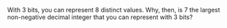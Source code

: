 With 3 bits, you can represent 8 distinct values. Why, then, is 7 the largest non-negative decimal integer that you can represent with 3 bits?